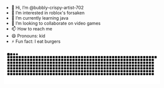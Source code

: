 - 👋 Hi, I’m @bubbly-crispy-artist-702
- 👀 I’m interested in roblox's forsaken 
- 🌱 I’m currently learning java
- 💞️ I’m looking to collaborate on video games
- 📫 How to reach me 
- 😄 Pronouns: kid 
- ⚡ Fun fact: I eat burgers

<!---
bubbly-crispy-artist-702/bubbly-crispy-artist-702 is a ✨ special ✨ repository because its `README.md` (this file) appears on your GitHub profile.
You can click the Preview link to take a look at your changes.
--->
![Contribution Snake](https://raw.githubusercontent.com/bubbly-crispy-artist-702/snk/output/github-contribution-grid-snake.svg)
